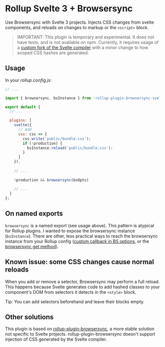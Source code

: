 # Rollup Svelte 3 + Browsersync

Use Browsersync with Svelte 3 projects. Injects CSS changes from svelte components, and reloads on changes to markup or the `<script>` block.

> IMPORTANT: This plugin is temporary and experimental. It does not have tests, and is not available on npm.
> Currently, it requires usage of a [custom fork of the Svelte compiler](https://github.com/cristianl/svelte/tree/css-hash-patch) with a minor change to how scoped CSS hashes are generated.


## Usage

In your *rollup.config.js*:

```js
// ...

import { browsersync, bsInstance } from 'rollup-plugin-browsersync-svelte';

export default {
  // ...

  plugins: [
    svelte({
      // Add 
      css: css => {
        css.write('public/bundle.css');
        if (!production) {
          bsInstance.reload('public/bundle.css');
        }
      }
    }),
    
    // ...
    
    !production && browsersync(bsOpts)
    
    // ...
  ]
};
```

## On named exports

`browsersync` is a named export (see usage above). This pattern is atypical for Rollup plugins. I wanted to expose the browsersync instance (`bsInstance`). There are other, less practical ways to reach the browsersync instance from your Rollup config ([custom callback in BS options](https://browsersync.io/docs/options#option-callbacks), or the [browsersync get method](https://browsersync.io/docs/api#api-get)).


## Known issue: some CSS changes cause normal reloads

When you add or remove a selector, Browsersync may perform a full reload. This happens because Svelte generates code to add hashed classes to your component's DOM from selectors it detects in the `<style>` block.

Tip: You can add selectors beforehand and leave their blocks empty.


## Other solutions

This plugin is based on [rollup-plugin-browsersync](https://github.com/4lejandrito/rollup-plugin-browsersync), a more stable solution not specific to Svelte projects. rollup-plugin-browsersync doesn't support injection of CSS generated by the Svelte compiler.

